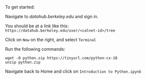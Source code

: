 To get started:

Navigate to *datahub.berkeley.edu* and sign in.

You should be at a link like this:
`https://datahub.berkeley.edu/user/<calnet-id>/tree`

Click on `New` on the right, and select `Terminal`

Run the following commands:

```
wget -O python.zip https://tinyurl.com/python-cx-18
unzip python.zip
```

Navigate back to Home and click on `Introduction to Python.ipynb`
